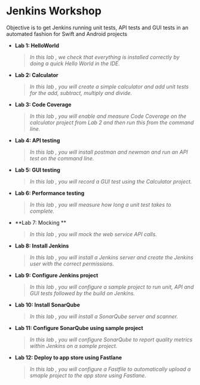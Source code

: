 # Jenkins Workshop

Objective is to get Jenkins running unit tests, API tests and GUI tests in an automated fashion for Swift and Android projects

* **Lab 1: HelloWorld**
	>*In this lab , we check that everything is installed correctly by doing a quick Hello World in the IDE.*

* **Lab 2: Calculator**
	>*In this lab , you will create a simple calculator and add unit tests for the add, subtract, multiply and divide.*
  
* **Lab 3: Code Coverage**
	>*In this lab , you will enable and measure Code Coverage on the calculator project from Lab 2 and then run this from the command line.*
  
* **Lab 4: API testing**
	>*In this lab , you will install postman and newman and run an API test on the command line.*
  
* **Lab 5: GUI testing**
	>*In this lab , you will record a GUI test using the Calculator project.*
  
* **Lab 6: Performance testing**
	>*In this lab , you will measure how long a unit test takes to complete.*
  
* **Lab 7: Mocking **
	>*In this lab , you will mock the web service API calls.*
    
* **Lab 8: Install Jenkins**
	>*In this lab , you will install a Jenkins server and create the Jenkins user with the correct permissions.*
  
* **Lab 9: Configure Jenkins project**
	>*In this lab , you will configure a sample project to run unit, API and GUI tests followed by the build on Jenkins.*  
  
* **Lab 10: Install SonarQube**
	>*In this lab , you will install a SonarQube server and scanner.* 
  
* **Lab 11: Configure SonarQube using sample project**
	>*In this lab , you will configure SonarQube to report quality metrics within Jenkins on a sample project.*      
  
* **Lab 12: Deploy to app store using Fastlane**
	>*In this lab , you will configure a Fastfile to automatically upload a smaple project to the app store using Fastlane.*      
